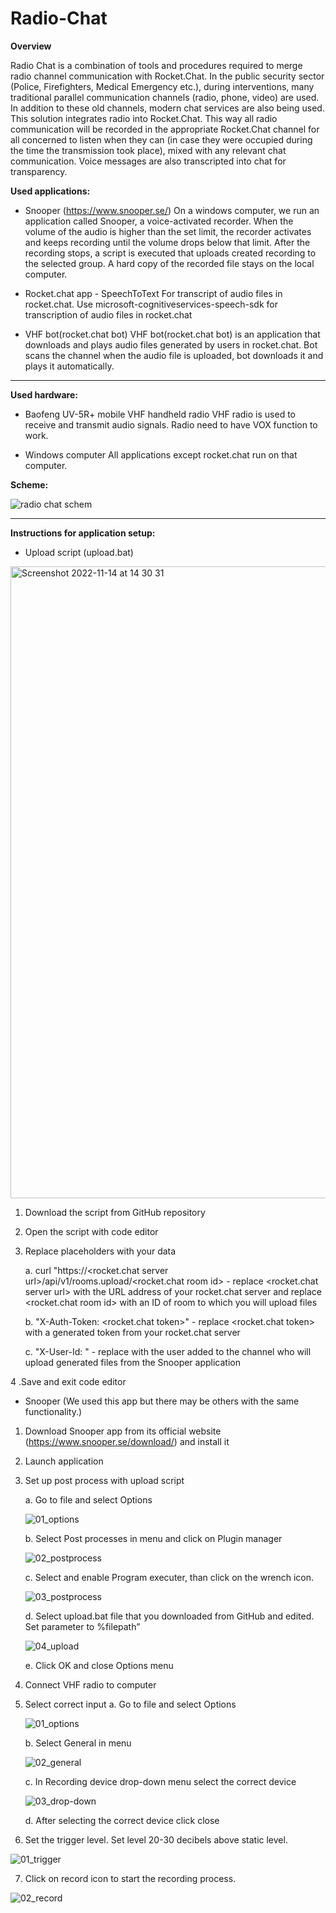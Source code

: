 # Radio-Chat

**Overview**

Radio Chat is a combination of tools and procedures required to merge radio channel communication with Rocket.Chat.
In the public security sector (Police, Firefighters, Medical Emergency etc.), during interventions, many traditional parallel communication channels (radio, phone, video) are used. In addition to these old channels, modern chat services are also being used. This solution integrates radio into Rocket.Chat. This way all radio communication will be recorded in the appropriate Rocket.Chat channel for all concerned to listen when they can (in case they were occupied during the time the transmission took place), mixed with any relevant chat communication. Voice messages are also transcripted into chat for transparency.

**Used applications:**

- Snooper (https://www.snooper.se/)
On a windows computer, we run an application called Snooper, a voice-activated recorder. When the volume of the audio is higher than the set limit, the recorder activates and keeps recording until the volume drops below that limit. After the recording stops, a script is executed that uploads created recording to the selected group. A hard copy of the recorded file stays on the local computer.

- Rocket.chat app - SpeechToText
For transcript of audio files in rocket.chat.
Use microsoft-cognitiveservices-speech-sdk for transcription of audio files in rocket.chat

- VHF bot(rocket.chat bot)
VHF bot(rocket.chat bot) is an application that downloads and plays audio files generated by users in rocket.chat. Bot scans the channel when the audio file is uploaded, bot downloads it and plays it automatically. 

---

**Used hardware:**

- Baofeng UV-5R+ mobile VHF handheld radio
VHF radio is used to receive and transmit audio signals. Radio need to have VOX function to work.

- Windows computer
All applications except rocket.chat run on that computer.

**Scheme:**

![radio chat schem](https://user-images.githubusercontent.com/59833831/201069665-0376bebd-f650-4def-9534-58e80a672ee3.png)

---

**Instructions for application setup:**




- Upload script (upload.bat)

<img width="1011" alt="Screenshot 2022-11-14 at 14 30 31" src="https://user-images.githubusercontent.com/59833831/201672622-919d85f6-d5d2-48de-8137-14144c8073b7.png">

1. Download the script from GitHub repository
2. Open the script with code editor
3. Replace placeholders with your data 

     a. curl "https://<rocket.chat server url>/api/v1/rooms.upload/<rocket.chat room id> - replace <rocket.chat server url> with the URL address of your rocket.chat server and replace <rocket.chat room id> with an ID of room to which you will upload files

     b. "X-Auth-Token: <rocket.chat token>" - replace <rocket.chat token> with a generated token from your rocket.chat server

     c. "X-User-Id: <id of user who will post in room>" - replace <id of user who will post in room> with the user added to the channel who will upload generated files from the Snooper application

4 .Save and exit code editor




- Snooper (We used this app but there may be others with the same functionality.)

1. Download Snooper app from its official website (https://www.snooper.se/download/) and install it
2. Launch application
3. Set up post process with upload script

     a. Go to file and select Options

     ![01_options](https://user-images.githubusercontent.com/59833831/201618504-78cc1f68-9c78-4031-9944-c280a514b35e.jpg)

     b. Select Post processes in menu and click on Plugin manager
       
     ![02_postprocess](https://user-images.githubusercontent.com/59833831/201618586-c44d2790-3864-456c-9ef1-cf4d784c13e1.jpg)

     c. Select and enable Program executer, than click on the wrench icon.
     
     ![03_postprocess](https://user-images.githubusercontent.com/59833831/201618637-4220369e-b5d9-46ff-8436-ec86bb76b429.jpg)

     d. Select upload.bat file that you downloaded from GitHub and edited. Set parameter to %filepath”
     
     ![04_upload](https://user-images.githubusercontent.com/59833831/201618716-be0737c8-b6ed-419f-b556-6a6ffa04d659.jpg)

     e. Click OK and close Options menu

4. Connect VHF radio to computer

5. Select correct input
     a. Go to file and select Options
     
     ![01_options](https://user-images.githubusercontent.com/59833831/201618986-1efc00d8-1684-4ba5-aa16-a3f7121710d7.jpg)

     b. Select General in menu 
     
     ![02_general](https://user-images.githubusercontent.com/59833831/201619036-b13c1490-d231-4436-bbd4-8858cc04d535.jpg)

     c. In Recording device drop-down menu select the correct device
     
     ![03_drop-down](https://user-images.githubusercontent.com/59833831/201619105-452d9272-8ab0-4ff4-ae53-8d7eee8f0863.jpg)

     d. After selecting the correct device click close

6. Set the trigger level. Set level 20-30 decibels above static level.

![01_trigger](https://user-images.githubusercontent.com/59833831/201619206-3c6949d5-a1a0-45c8-ba60-5db58dadbd9b.jpg)

7. Click on record icon to start the recording process.

![02_record](https://user-images.githubusercontent.com/59833831/201619245-0f95f52f-1834-49c0-b18f-76c41bca4f56.jpg)






